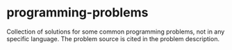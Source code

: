 # programming-problems
Collection of solutions for some common programming problems, not in any specific language.
The problem source is cited in the problem description.
